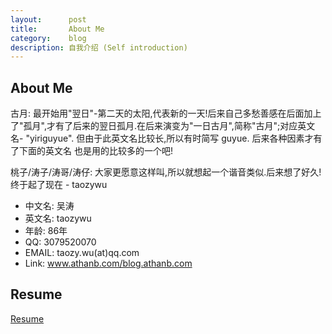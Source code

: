```yaml
---
layout:      post
title:       About Me
category:    blog
description: 自我介绍 (Self introduction)
---
```


## About Me

古月: 最开始用"翌日"-第二天的太阳,代表新的一天!后来自己多愁善感在后面加上了"孤月",才有了后来的翌日孤月.在后来演变为"一日古月",简称"古月";对应英文名- "yiriguyue". 但由于此英文名比较长,所以有时简写 guyue. 后来各种因素才有了下面的英文名 也是用的比较多的一个吧!

桃子/涛子/涛哥/涛仔: 大家更愿意这样叫,所以就想起一个谐音类似.后来想了好久! 终于起了现在 - taozywu

* 中文名: 吴涛
* 英文名: taozywu
* 年龄:   86年
* QQ:    3079520070
* EMAIL: taozy.wu(at)qq.com
* Link:  www.athanb.com/blog.athanb.com

## Resume

[Resume](https://github.com/taozywu/Resume "Resume")
